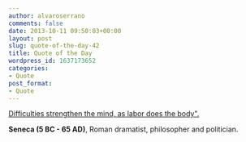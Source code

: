 ```yaml
---
author: alvaroserrano
comments: false
date: 2013-10-11 09:50:03+00:00
layout: post
slug: quote-of-the-day-42
title: Quote of the Day
wordpress_id: 1637173652
categories:
- Quote
post_format:
- Quote
---
```


[Difficulties strengthen the mind, as labor does the body".](http://www.quotationspage.com/quote/2287.html)

**Seneca (5 BC - 65 AD)**, Roman dramatist, philosopher and politician.
